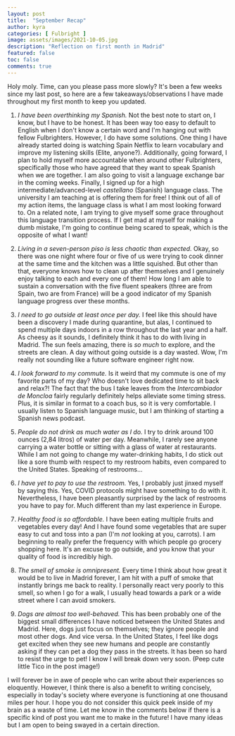 ```yaml
---
layout: post
title:  "September Recap"
author: kyra
categories: [ Fulbright ]
image: assets/images/2021-10-05.jpg
description: "Reflection on first month in Madrid"
featured: false
toc: false
comments: true
---
```


Holy moly. Time, can you please pass more slowly? It's been a few weeks since my last post, so here are a few takeaways/observations I have made throughout my first month to keep you updated.

1. *I have been overthinking my Spanish.* Not the best note to start on, I know, but I have to be honest. It has been way too easy to default to English when I don't know a certain word and I'm hanging out with fellow Fulbrighters. However, I do have some solutions. One thing I have already started doing is watching Spain Netflix to learn vocabulary and improve my listening skills (Elite, anyone?). Additionally, going forward, I plan to hold myself more accountable when around other Fulbrighters, specifically those who have agreed that they want to speak Spanish when we are together. I am also going to visit a language exchange bar in the coming weeks. Finally, I signed up for a high intermediate/advanced-level _castellano_ (Spanish) language class. The university I am teaching at is offering them for free! I think out of all of my action items, the language class is what I am most looking forward to. On a related note, I am trying to give myself some grace throughout this language transition process. If I get mad at myself for making a dumb mistake, I'm going to continue being scared to speak, which is the opposite of what I want!

2. *Living in a seven-person piso is less chaotic than expected.* Okay, so there was one night where four or five of us were trying to cook dinner at the same time and the kitchen was a little squished. But other than that, everyone knows how to clean up after themselves and I genuinely enjoy talking to each and every one of them! How long I am able to sustain a conversation with the five fluent speakers (three are from Spain, two are from France) will be a good indicator of my Spanish language progress over these months.

3. *I need to go outside at least once per day.* I feel like this should have been a discovery I made during quarantine, but alas, I continued to spend multiple days indoors in a row throughout the last year and a half. As cheesy as it sounds, I definitely think it has to do with living in Madrid. The sun feels amazing, there is _so much_ to explore, and the streets are clean. A day without going outside is a day wasted. Wow, I'm really not sounding like a future software engineer right now.

4. *I look forward to my commute.* Is it weird that my commute is one of my favorite parts of my day? Who doesn't love dedicated time to sit back and relax?! The fact that the bus I take leaves from the _Intercambiador de Moncloa_ fairly regularly definitely helps alleviate some timing stress. Plus, it is similar in format to a coach bus, so it is very comfortable. I usually listen to Spanish language music, but I am thinking of starting a Spanish news podcast.

5. *People do not drink as much water as I do.* I try to drink around 100 ounces (2,84 litros) of water per day. Meanwhile, I rarely see anyone carrying a water bottle or sitting with a glass of water at restaurants. While I am not going to change my water-drinking habits, I do stick out like a sore thumb with respect to my restroom habits, even compared to the United States. Speaking of restrooms...

6. *I have yet to pay to use the restroom.* Yes, I probably just jinxed myself by saying this. Yes, COVID protocols might have something to do with it. Nevertheless, I have been pleasantly surprised by the lack of restrooms you have to pay for. Much different than my last experience in Europe.

7. *Healthy food is so affordable.* I have been eating multiple fruits and vegetables every day! And I have found some vegetables that are super easy to cut and toss into a pan (I'm _not_ looking at you, carrots). I am beginning to really prefer the frequency with which people go grocery shopping here. It's an excuse to go outside, and you know that your quality of food is incredibly high.

8. *The smell of smoke is omnipresent.* Every time I think about how great it would be to live in Madrid forever, I am hit with a puff of smoke that instantly brings me back to reality. I personally react very poorly to this smell, so when I go for a walk, I usually head towards a park or a wide street where I can avoid smokers.

9. *Dogs are almost _too_ well-behaved.* This has been probably one of the biggest small differences I have noticed between the United States and Madrid. Here, dogs just focus on themselves; they ignore people and most other dogs. And vice versa. In the United States, I feel like dogs get excited when they see new humans and people are constantly asking if they can pet a dog they pass in the streets. It has been so hard to resist the urge to pet! I know I will break down very soon. (Peep cute little Tico in the post image!)

I will forever be in awe of people who can write about their experiences so eloquently. However, I think there is also a benefit to writing concisely, especially in today's society where everyone is functioning at one thousand miles per hour. I hope you do not consider this quick peek inside of my brain as a waste of time. Let me know in the comments below if there is a specific kind of post you want me to make in the future! I have many ideas but I am open to being swayed in a certain direction.